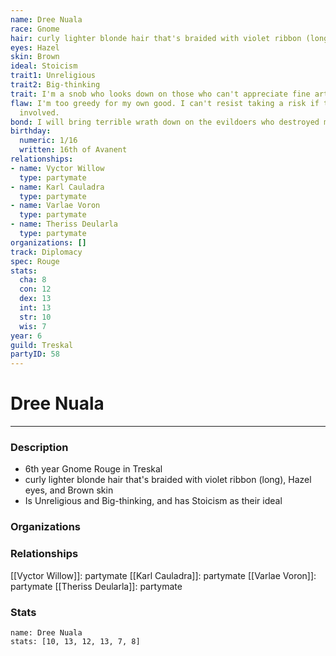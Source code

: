 ```yaml
---
name: Dree Nuala
race: Gnome
hair: curly lighter blonde hair that's braided with violet ribbon (long)
eyes: Hazel
skin: Brown
ideal: Stoicism
trait1: Unreligious
trait2: Big-thinking
trait: I'm a snob who looks down on those who can't appreciate fine art.
flaw: I'm too greedy for my own good. I can't resist taking a risk if there's money
  involved.
bond: I will bring terrible wrath down on the evildoers who destroyed my homeland.
birthday:
  numeric: 1/16
  written: 16th of Avanent
relationships:
- name: Vyctor Willow
  type: partymate
- name: Karl Cauladra
  type: partymate
- name: Varlae Voron
  type: partymate
- name: Theriss Deularla
  type: partymate
organizations: []
track: Diplomacy
spec: Rouge
stats:
  cha: 8
  con: 12
  dex: 13
  int: 13
  str: 10
  wis: 7
year: 6
guild: Treskal
partyID: 58
---
```

# Dree Nuala
---
### Description
- 6th year Gnome Rouge in Treskal
- curly lighter blonde hair that's braided with violet ribbon (long), Hazel eyes, and Brown skin
- Is Unreligious and Big-thinking, and has Stoicism as their ideal

### Organizations
### Relationships
[[Vyctor Willow]]: partymate
[[Karl Cauladra]]: partymate
[[Varlae Voron]]: partymate
[[Theriss Deularla]]: partymate
### Stats
```statblock
name: Dree Nuala
stats: [10, 13, 12, 13, 7, 8]
```